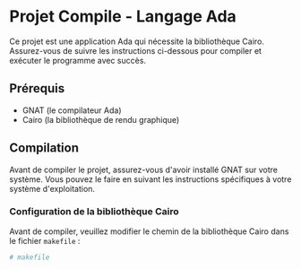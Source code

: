 # Projet Compile - Langage Ada

Ce projet est une application Ada qui nécessite la bibliothèque Cairo. Assurez-vous de suivre les instructions ci-dessous pour compiler et exécuter le programme avec succès.

## Prérequis

- GNAT (le compilateur Ada)
- Cairo (la bibliothèque de rendu graphique)

## Compilation

Avant de compiler le projet, assurez-vous d'avoir installé GNAT sur votre système. Vous pouvez le faire en suivant les instructions spécifiques à votre système d'exploitation.

### Configuration de la bibliothèque Cairo

Avant de compiler, veuillez modifier le chemin de la bibliothèque Cairo dans le fichier `makefile` :

```makefile
# makefile
